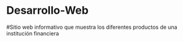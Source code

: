 # Desarrollo-Web

#Sitio web  informativo que muestra los diferentes productos de una institución financiera
